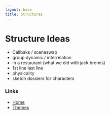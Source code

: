 ```yaml
---
layout: base
title: Structures
---
```

# Structure Ideas

* Callbaks / sceneswap
* group dynamic / interrelation 
* in a restaurant (what we did with jack bromis)
* 1st line last line
* physicality 
* sketch dossiers for characters

### Links
* [Home](index.html)
* [Themes](theme.html)

